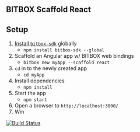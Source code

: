 ## BITBOX Scaffold React

## Setup

1. [Install `bitbox-sdk`](https://www.npmjs.com/package/bitbox-sdk) globally
   - `npm install bitbox-sdk --global`
2. Scaffold an Angular app w/ BITBOX web bindings
   - `bitbox new myApp --scaffold react`
3. `cd` in to the newly created app
   - `cd myApp`
4. Install dependencies
   - `npm install`
5. Start the app
   - `npm start`
6. Open a browser to `http://localhost:3000/`
7. Win

[![Build Status](https://travis-ci.org/Bitcoin-com/bitbox-scaffold-react.svg?branch=master)](https://travis-ci.org/Bitcoin-com/bitbox-scaffold-react)
